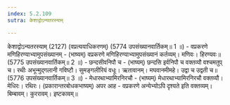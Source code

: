 ```yaml
---
index: 5.2.109
sutra: केशाद्वोऽन्यतरस्याम्

---
```

केशाद्वोऽन्यतरस्याम् (2127) (वप्रत्ययाधिकरणम्) (5774 उपसंख्यानवार्तिकम्॥ 1 ॥) - वप्रकरणे मणिहिरण्याभ्यामुपसंख्यानम् - (भाष्यम्) वप्रकरणे मणिहिरण्याभ्यामुपसंख्यानं कर्तव्यम्। मणिवः। हिरण्यवः॥ (5775 उपसंख्यानवार्तिकम्॥ 2 ॥) - छन्दसीवनिपौ च - (भाष्यम्) छन्दसि इर्वनिपौ च वक्तव्यौ वश्चमतुप् च। रथीः अभून्मुद्गलानी गविष्टौ। सुमङ्गलीरियं वधूः। ऋतावानम्। मघवानमीमहे। उद्वा च उद्वती च॥ (5776 उपसंख्यानवार्तिकम्॥ 3 ॥) - मेधारथाभ्यामिरनिरचौ - (भाष्यम्) मेधारथाभ्यामिरनिरचौ वक्तव्यौ। मेधिरः। रथिरः। (प्रकारान्तरबोधकभाष्यम्) अपर आह - वप्रकरणे अन्येभ्योऽपि दृश्यते इति वक्तव्यम्। बिम्बावम्। कुररावम्। इष्टकावम्॥